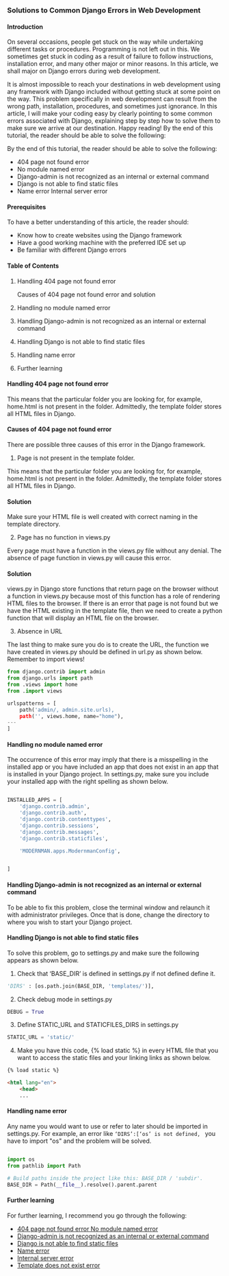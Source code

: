 ### Solutions to Common Django Errors in Web Development


#### Introduction
On several occasions, people get stuck on the way while undertaking different tasks or procedures. Programming is not left out in this. We sometimes get stuck in coding as a result of failure to follow instructions, installation error, and many other major or minor reasons. In this article, we shall major on Django errors during web development.

It is almost impossible to reach your destinations in web development using any framework with Django included without getting stuck at some point on the way. This problem specifically in web development can result from the wrong path, installation, procedures, and sometimes just ignorance. In this article, I will make your coding easy by clearly pointing to some common errors associated with Django, explaining step by step how to solve them to make sure we arrive at our destination. Happy reading!
By the end of this tutorial, the reader should be able to solve the following:


By the end of this tutorial, the reader should be able to solve the following:
  
* 404 page not found error 
* No module named error
* Django-admin is not recognized as an internal or external command
* Django is not able to find static files
* Name error
Internal server error

#### Prerequisites
To have a better understanding of this article, the reader should:
* Know how to create websites using the Django framework
* Have a good working machine with the preferred IDE set up
* Be familiar with different Django errors

#### Table of Contents
1. Handling 404 page not found error

      Causes of 404 page not found error and solution

2. Handling no module named error

3. Handling Django-admin is not recognized as an internal or external command

4. Handling Django is not able to find static files

5. Handling name error

6. Further learning

#### Handling 404 page not found error
This means that the particular folder you are looking for, for example, home.html is not present in the folder. Admittedly, the template folder stores all HTML files in Django.
#### Causes of 404 page not found error
There are possible three causes of this error in the Django framework.
1. Page is not present in the template folder.

This means that the particular folder you are looking for, for example, home.html is not present in the folder. Admittedly, the template folder stores all HTML files in Django.

#### Solution

Make sure your HTML file is well created with correct naming in the template directory.

2. Page has no function in views.py

Every page must have a function in the views.py file without any denial. The absence of page function in views.py will cause this error.

#### Solution

views.py in Django store functions that return page on the browser without a function in views.py because most of this function has a role of rendering HTML files to the browser. If there is an error that page is not found but we have the HTML existing in the template file, then we need to create a python function that will display an HTML file on the browser.

3. Absence in URL

The last thing to make sure you do is to create the URL, the function we have created in views.py should be defined in url.py as shown below. Remember to import views!

```python
from django.contrib import admin
from django.urls import path
from .views import home
from .import views

urlspatterns = [
    path('admin/, admin.site.urls),
    path('', views.home, name="home"),
---
]

 ```
 
#### Handling no module named error
The occurrence of this error may imply that there is a misspelling in the installed app or you have included an app that does not exist in an app that is installed in your Django project.
In settings.py, make sure you include your installed app with the right spelling as shown below.


```python

INSTALLED_APPS = [
    'django.contrib.admin',
    'django.contrib.auth',
    'django.contrib.contenttypes',
    'django.contrib.sessions',
    'django.contrib.messages',
    'django.contrib.staticfiles',

    'MODERNMAN.apps.ModernmanConfig',


]

 ```
 #### Handling Django-admin is not recognized as an internal or external command
To be able to fix this problem, close the terminal window and relaunch it with administrator privileges. Once that is done, change the directory to where you wish to start your Django project.


#### Handling Django is not able to find static files
To solve this problem, go to settings.py and make sure the following appears as shown below.
1.	Check that ‘BASE_DIR’ is defined in settings.py if not defined define it.
``` python
'DIRS' : [os.path.join(BASE_DIR, 'templates/')],
```

2.	Check debug mode in settings.py
```python
DEBUG = True
```
3.	Define STATIC_URL and STATICFILES_DIRS in settings.py
```python
STATIC_URL = 'static/'
```
4.	Make you have this code, {% load static %} in every HTML file that you want to access the static files and your linking links as shown below.
```html
{% load static %}

<html lang="en">
    <head>
    ...
```
#### Handling name error
Any name you would want to use or refer to later should be imported in settings.py. For example, an error like 
```‘DIRS’:[‘os’ is not defined, ```
you have to import "os" and the problem will be solved.
```python

import os
from pathlib import Path

# Build paths inside the project like this: BASE_DIR / 'subdir'.
BASE_DIR = Path(__file__).resolve().parent.parent
```
#### Further learning
For further learning, I recommend you go through the following:

* [404 page not found error 
No module named error](https://www.youtube.com/watch?v=0M_PZU8wcXY&t=23s)
* [Django-admin is not recognized as an internal or external command](https://www.youtube.com/watch?v=EwJoN-G3w-s)
* [Django is not able to find static files](https://www.youtube.com/watch?v=0SAZByRZB9U)
* [Name error](https://www.youtube.com/watch?v=AFhpBvKilPA)
* [Internal server error](https://www.youtube.com/watch?v=y8DN8LOm8WA&t=9s)
* [Template does not exist error](https://www.youtube.com/watch?v=RWAKahsR1_g)

